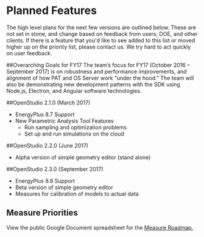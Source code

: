 <h1>Planned Features</h1>The high level plans for the next few versions are outlined below. These are not set in stone, and change based on feedback from users, DOE, and other clients. If there is a feature that you'd like to see added to this list or moved higher up on the priority list, please contact us. We try hard to act quickly on user feedback.##Overarching Goals for FY17The team’s focus for FY17 (October 2016 – September 2017) is on robustness and performance improvements, and alignment of how PAT and OS Server work “under the hood.”  The team will also be demonstrating new development patterns with the SDK using Node.js, Electron, and Angular software technologies.##OpenStudio 2.1.0 (March 2017)*	EnergyPlus 8.7 Support*	New Parametric Analysis Tool Features	*	Run sampling and optimization problems
	*	Set up and run simulations on the cloud##OpenStudio 2.2.0 (June 2017)*	Alpha version of simple geometry editor (stand alone)
##OpenStudio 2.3.0 (September 2017)*	EnergyPlus 8.8 Support
*	Beta version of simple geometry editor*	Measures for calibration of models to actual data## Measure PrioritiesView the public Google Document spreadsheet for the [Measure Roadmap.](https://docs.google.com/spreadsheet/ccc?key=0AhCALIzwiaGPdE1BUjZDQ01iLVBnUFJpcHlEWU10ZEE&usp=drive_web#gid=0)